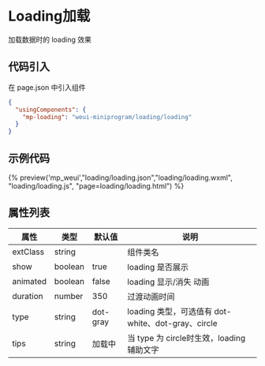 # Loading加载
加载数据时的 loading 效果

## 代码引入
在 page.json 中引入组件
```json
{
  "usingComponents": {
    "mp-loading": "weui-miniprogram/loading/loading"
  }
}
```

## 示例代码

{% preview('mp_weui',"loading/loading.json","loading/loading.wxml", "loading/loading.js", "page=loading/loading.html") %}

## 属性列表
| 属性 | 类型 | 默认值 | 说明 |
| ---- | ---- | ------ | ---- |
| extClass | string |  | 组件类名 |
| show | boolean | true | loading 是否展示 |
| animated | boolean | false | loading 显示/消失 动画 |
| duration | number | 350 | 过渡动画时间 |
| type | string | dot-gray | loading 类型，可选值有 dot-white、dot-gray、circle |
| tips | string | 加载中 | 当 type 为 circle时生效，loading辅助文字 |
